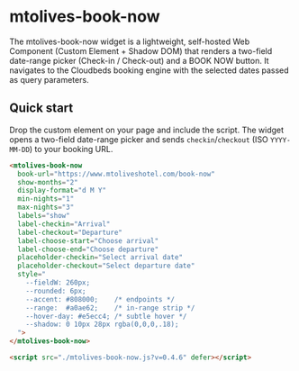 # mtolives-book-now
The mtolives-book-now widget is a lightweight, self-hosted Web Component (Custom Element + Shadow DOM) that renders a two-field date-range picker (Check-in / Check-out) and a BOOK NOW button. It navigates to the Cloudbeds booking engine with the selected dates passed as query parameters.

## Quick start

Drop the custom element on your page and include the script. The widget opens a two-field date-range picker and sends `checkin`/`checkout` (ISO `YYYY-MM-DD`) to your booking URL.

```html
<mtolives-book-now
  book-url="https://www.mtoliveshotel.com/book-now"
  show-months="2"
  display-format="d M Y"
  min-nights="1"
  max-nights="3"
  labels="show"
  label-checkin="Arrival"
  label-checkout="Departure"
  label-choose-start="Choose arrival"
  label-choose-end="Choose departure"
  placeholder-checkin="Select arrival date"
  placeholder-checkout="Select departure date"
  style="
    --fieldW: 260px;
    --rounded: 6px;
    --accent: #808000;    /* endpoints */
    --range:  #a0ae62;    /* in-range strip */
    --hover-day: #e5ecc4; /* subtle hover */
    --shadow: 0 10px 28px rgba(0,0,0,.18);
  ">
</mtolives-book-now>

<script src="./mtolives-book-now.js?v=0.4.6" defer></script>
